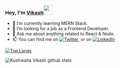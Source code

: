 ### Hey, I'm [Vikash](https://kushwahavikash.web.app/)<img src="https://raw.githubusercontent.com/MartinHeinz/MartinHeinz/master/wave.gif" width="30px">

- 🌱 I’m currently learning MERN Stack.
- 🤔 I’m looking for a job as a Frontend Developer.
- 💬 Ask me about anything related to React & Node. 
- 📫 You can find me on [![Twitter][1.2]][1], or on [![LinkedIn][2.2]][2]

[1.2]: http://i.imgur.com/wWzX9uB.png (twitter icon without padding)
[2.2]: https://raw.githubusercontent.com/MartinHeinz/MartinHeinz/master/linkedin-3-16.png (LinkedIn icon without padding)

[1]: https://twitter.com/KushwahaVikash_
[2]: https://www.linkedin.com/in/kushwaha-vikash-323144170/

[![Top Langs](https://github-readme-stats.vercel.app/api/top-langs/?username=KushwahaVikashJ)](https://github.com/KushwahaVikashJ/github-readme-stats)

![Kushwaha Vikash github stats](https://github-readme-stats.vercel.app/api?username=KushwahaVikashJ&show_icons=true)

